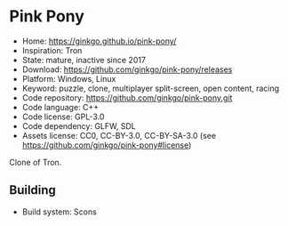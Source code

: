# Pink Pony

- Home: https://ginkgo.github.io/pink-pony/
- Inspiration: Tron
- State: mature, inactive since 2017
- Download: https://github.com/ginkgo/pink-pony/releases
- Platform: Windows, Linux
- Keyword: puzzle, clone, multiplayer split-screen, open content, racing
- Code repository: https://github.com/ginkgo/pink-pony.git
- Code language: C++
- Code license: GPL-3.0
- Code dependency: GLFW, SDL
- Assets license: CC0, CC-BY-3.0, CC-BY-SA-3.0 (see https://github.com/ginkgo/pink-pony#license)

Clone of Tron.

## Building

- Build system: Scons
